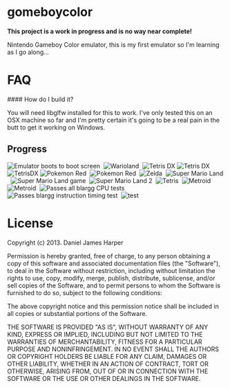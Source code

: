 gomeboycolor
============================
**This project is a work in progress and is no way near complete!**

Nintendo Gameboy Color emulator, this is my first emulator so I'm learning as I go along...

FAQ
============================

#### How do I build it?

You will need libglfw installed for this to work. I've only tested this on an OSX machine so far and I'm pretty certain it's going to be a real pain in the butt to get it working on Windows. 

Progress
---------------------------
![Emulator boots to boot screen](https://github.com/djhworld/gomeboycolor/raw/master/images/boot_sequence.png)&nbsp;
![Warioland](https://github.com/djhworld/gomeboycolor/raw/master/images/warioland1.png)&nbsp;
![Tetris DX](https://f.cloud.github.com/assets/529730/619306/8d6f4d6a-ceca-11e2-9789-f11a0545e643.png)
![Tetris DX](https://f.cloud.github.com/assets/529730/619308/96ecdae2-ceca-11e2-8941-c5e6ba79c5c8.png)
![TetrisDX](https://f.cloud.github.com/assets/529730/619303/86a964c0-ceca-11e2-8c04-ace874c45957.png)
![Pokemon Red](https://github.com/djhworld/gomeboycolor/raw/master/images/pokemonred1.png)&nbsp;
![Pokemon Red](https://github.com/djhworld/gomeboycolor/raw/master/images/pokemonred2.png)&nbsp;
![Zelda](https://github.com/djhworld/gomeboycolor/raw/master/images/zelda.gb.png)&nbsp;
![Super Mario Land](https://github.com/djhworld/gomeboycolor/raw/master/images/sml.gb.png)&nbsp;
![Super Mario Land game](https://github.com/djhworld/gomeboycolor/raw/master/images/sml_game.gb.png)&nbsp;
![Super Mario Land 2](https://github.com/djhworld/gomeboycolor/raw/master/images/sml2.gb.png)&nbsp;
![Tetris](https://github.com/djhworld/gomeboycolor/raw/master/images/tetris.gb.png)&nbsp;
![Metroid](https://github.com/djhworld/gomeboycolor/raw/master/images/metroid1.png)&nbsp;
![Metroid](https://github.com/djhworld/gomeboycolor/raw/master/images/metroid2.png)&nbsp;
![Passes all blargg CPU tests](https://github.com/djhworld/gomeboycolor/raw/master/images/cpu_instrs.gb.png)&nbsp;
![Passes blargg instruction timing test](https://github.com/djhworld/gomeboycolor/raw/master/images/instr_timing.gb.png)&nbsp;
![test](https://github.com/djhworld/gomeboycolor/raw/master/images/test.gb.png)&nbsp;

License
============================

Copyright (c) 2013. Daniel James Harper

Permission is hereby granted, free of charge, to any person obtaining a copy of this software and associated documentation files (the "Software"), to deal in the Software without restriction, including without limitation the rights to use, copy, modify, merge, publish, distribute, sublicense, and/or sell copies of the Software, and to permit persons to whom the Software is furnished to do so, subject to the following conditions:

The above copyright notice and this permission notice shall be included in all copies or substantial portions of the Software.

THE SOFTWARE IS PROVIDED "AS IS", WITHOUT WARRANTY OF ANY KIND, EXPRESS OR IMPLIED, INCLUDING BUT NOT LIMITED TO THE WARRANTIES OF MERCHANTABILITY, FITNESS FOR A PARTICULAR PURPOSE AND NONINFRINGEMENT. IN NO EVENT SHALL THE AUTHORS OR COPYRIGHT HOLDERS BE LIABLE FOR ANY CLAIM, DAMAGES OR OTHER LIABILITY, WHETHER IN AN ACTION OF CONTRACT, TORT OR OTHERWISE, ARISING FROM, OUT OF OR IN CONNECTION WITH THE SOFTWARE OR THE USE OR OTHER DEALINGS IN THE SOFTWARE.
